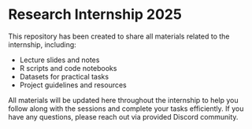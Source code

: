 # Research Internship 2025
This repository has been created to share all materials related to the internship, including:  
- Lecture slides and notes  
- R scripts and code notebooks
- Datasets for practical tasks
- Project guidelines and resources

All materials will be updated here throughout the internship to help you follow along with the sessions and complete your tasks efficiently.
If you have any questions, please reach out via provided Discord community. 
